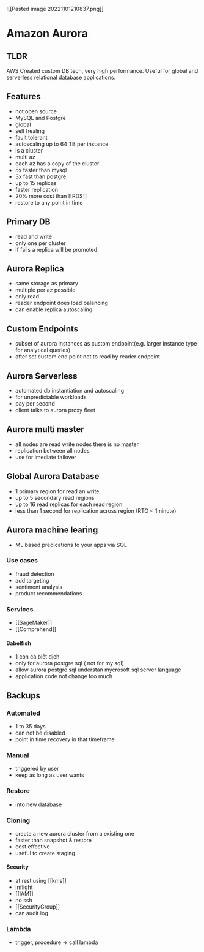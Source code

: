 ![[Pasted image 20221101210837.png]]
# Amazon Aurora

## TLDR
AWS Created custom DB tech, very high performance. Useful for global and serverless relational database applications.

## Features
- not open source
- MySQL and Postgre
- global
- self healing
- fault tolerant
- autoscaling up to 64 TB per instance
- is a cluster
- multi az
- each az has a copy of the cluster
- 5x faster than mysql
- 3x fast than postgre
- up to 15 replicas
- faster replication
- 20% more cost than [[RDS]]
- restore to any point in time

## Primary DB
- read and write
- only one per cluster
- if fails a replica will be promoted

## Aurora Replica
- same storage as primary
- multiple per az possible
- only read
- reader endpoint does load balancing
- can enable replica autoscaling

## Custom Endpoints
- subset of aurora instances as custom endpoint(e.g. larger instance type for analytical queries)
- after set custom end point not to read by reader endpoint

## Aurora Serverless
- automated db instantiation and autoscaling
- for unpredictable workloads
- pay per second
- client talks to aurora proxy fleet

## Aurora multi master
- all nodes are read write nodes there is no master
- replication between all nodes
- use for imediate failover

## Global Aurora Database
- 1 primary region for read an write
- up to 5 secondary read regions
- up to 16 read replicas for each read region
- less than 1 second for replication across region (RTO < 1minute)

## Aurora machine learing
- ML based predications to your apps via SQL

### Use cases
- fraud detection
- add targeting
- sentiment analysis
- product recommendations

### Services
- [[SageMaker]]
- [[Comprehend]]
#### Babelfish
- 1 con cá biết dịch
- only for aurora postgre sql ( not for my sql)
- allow aurora postgre sql understan mycrosoft sql server language
- application code not change too much

## Backups

### Automated 
- 1 to 35 days
- can not be disabled
- point in time recovery in that timeframe

### Manual
- triggered by user
- keep as long as user wants

### Restore
- into new database

### Cloning
- create a new aurora cluster from a existing one
- faster than snapshot & restore
- cost effective
- useful to create staging
#### Security
- at rest using [[kms]]
- inflight
- [[IAM]]
- no ssh
- [[SecurityGroup]]
- can audit log
### Lambda
- trigger, procedure => call lambda

